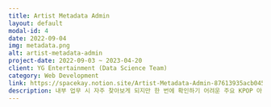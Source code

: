 ```yaml
---
title: Artist Metadata Admin
layout: default
modal-id: 4
date: 2022-09-04
img: metadata.png
alt: artist-metadata-admin
project-date: 2022-09-03 ~ 2023-04-20
client: YG Entertainment (Data Science Team)
category: Web Development
link: https://spacekay.notion.site/Artist-Metadata-Admin-87613935acb045d38fddeb6430c4303b
description: 내부 업무 시 자주 찾아보게 되지만 한 번에 확인하기 어려운 주요 KPOP 아티스트 메타데이터들을 모아서 볼 수 있는 업무용 사이트입니다. <br>Django를 활용하여 개발하였으며, DB는 PostgreSQL로 구현하였습니다. <br>uWSGI-nginx를 활용하여 사내망 한정 서비스하였습니다.
---
```

